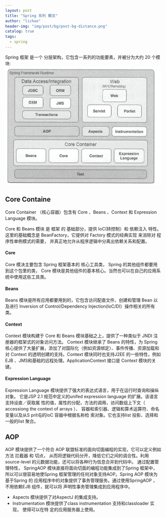 ```yaml
---
layout: post
title: "Spring 系列 概览"
author: "lichao"
header-img: "img/post/bg/post-bg-distance.png"
catalog: true
tags:
  - spring
---
```




Spring 框架 是一个 分层架构，它包含一系列的功能要素，并被分为大约 20 个模块:
![dubbo](/img/spring/1.png)

## Core Containe
Core Container （核心容器）包含有 Core 、Beans 、Context 和 Expression Language 模块。

Core 和 Beans 模块 是 框架 的 基础部分，提供 IoC(转控制）和 依赖注入 特性。
这里的基础概念是 BeanFactory，它提供对 Factory 模式的经典实现 来消除对 程序性单例模式的需要，
并真正地允许从程序逻辑中分离出依赖关系和配置。

#### Core
Core 模决主要包含 Spring 框架基本的 核心工具类， Spring 的其他组件都要用到这个包里的类， 
Core 模块是其他组件的基本核心。当然也可以在自己的应用系统中使用这些工具类。
#### Beans
Beans 模块是所有应用都要用到的，它包含访问配直文件、创建和管理 Bean 以及进行
Inversion of Control/Dependency Injection(IoC/DI）操作相关的所有类。
#### Context
Context 模块构建于 Core 和 Beans 模块基础之上，提供了一种类似于 JNDI 注册器的框架式的对象访问方法。
Context 模块继承了 Beans 的特性，为 Spring 核心提供了大量扩展，添加了对国际化（例如资源绑定）、事件传播、资源加载和对 Context 的透明创建的支持。Context 模块同时也支持J2EE 的一些特性，例如 EJB 、JMS和基础的远程处理。ApplicationContext 接口是 Context 模块的关键。
#### Expression Language
Expression Language 模块提供了强大的表达式语言，用于在运行时查询和操纵对象。
它是JSP 2.1 规范中定义的unifed expression language 的扩展。该语言支持设直／获取属
性的值，属性的分配，方法的调用，访问数组上下文（ accessiong the context of arrays ）、
容器和索引器、逻辑和算术运算符、命名变量以及从S prit屯的IoC 容器中根据名称检
索对象。它也支持list 投影、选择和一般的list 聚合。

## AOP
   AOP 模块提供了一个符合 AOP 联盟标准的面向切面编程的实现，它可以定义例如方法 拦截器 和 切点，
从而将逻辑代码分开，降低它们之间的调合性。利用source-level 的元数据功能，还可以将各种行为信息合并到代码中。 
   通过配置管理特性， SpringAOP 模块直接将面向切面的编程功能集成到了Spring 框架中，
所以可以很容易地使Spring 框架管理的任何对象支持AOP。Spring AOP 模块为基于Spring 的
应用程序中的对象提供了事务管理服务。通过使用SpringAOP ，不用依赖EJB 组件，就可以将
声明性事务管理集成到应用程序中。
* Aspects 模块提供了对AspectJ 的集成支持。
* Instrumentation 模块提供了class instrumentation 支持和classloader 实现， 使得可以在特
定的应用服务器上使用。